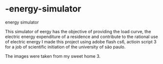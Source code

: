 # -energy-simulator
 energy simulator



This simulator of eergy has the objective of providing the load curve, the electric energy expenditure of a residence and contribute to the rational use of electric energy
I made this project using adobe flash cs6, actioin script 3 for a job of scientific initiation of the university of são paulo.

The images were taken from my sweet home 3.


